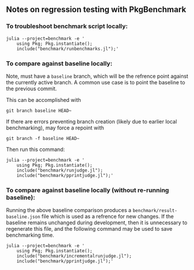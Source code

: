 ## Notes on regression testing with PkgBenchmark

### To troubleshoot benchmark script locally:
```
julia --project=benchmark -e '
    using Pkg; Pkg.instantiate();
    include("benchmark/runbenchmarks.jl");'
```

### To compare against baseline locally:

Note, must have a `baseline` branch, which will be the refrence point against the currently active branch. A common use case is to point the baseline to the previous commit.

This can be accomplished with
```
git branch baseline HEAD~
```

If there are errors preventing branch creation (likely due to earlier local benchmarking), may force a repoint with
```
git branch -f baseline HEAD~
```

Then run this command:
```
julia --project=benchmark -e '
    using Pkg; Pkg.instantiate();
    include("benchmark/runjudge.jl");
    include("benchmark/pprintjudge.jl");'
```

### To compare against baseline locally (without re-running baseline):

Running the above baseline comparison produces a `benchmark/result-baseline.json` file which is
used as a refrence for new changes.
If the baseline remains unchanged during development, then it is unnecessary to regenerate this file,
and the following command may be used to save benchmarking time.
```
julia --project=benchmark -e '
    using Pkg; Pkg.instantiate();
    include("benchmark/incrementalrunjudge.jl");
    include("benchmark/pprintjudge.jl");'
```